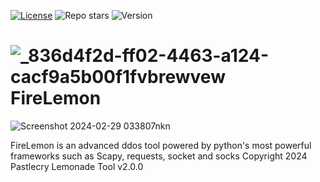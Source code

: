 [![License](https://img.shields.io/github/license/Pastlecry/FireLemon?style=for-the-badge&color=orange)](/LICENSE)
![Repo stars](https://img.shields.io/github/stars/Pastlecry/FireLemon?style=for-the-badge&color=orange)
![Version](https://img.shields.io/github/v/release/Pastlecry/FireLemon?logo=FireLemon&color=yellow)

# ![_836d4f2d-ff02-4463-a124-cacf9a5b00f1fvbrewvew](https://github.com/Pastlecry/FireLemon/assets/93829550/835fa1d1-012d-41d6-bcc5-415efc334a24)FireLemon 

![Screenshot 2024-02-29 033807nkn](https://github.com/Pastlecry/FireLemon/assets/93829550/f29e82fc-f747-4d46-b19d-256939186d22)

FireLemon is an advanced ddos tool powered by python's most powerful frameworks such as Scapy, requests, socket and socks
Copyright 2024 Pastlecry 
Lemonade Tool v2.0.0

